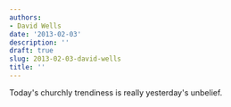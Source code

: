 ```yaml
---
authors:
- David Wells
date: '2013-02-03'
description: ''
draft: true
slug: 2013-02-03-david-wells
title: ''
---
```

Today's churchly trendiness is really yesterday's unbelief.




